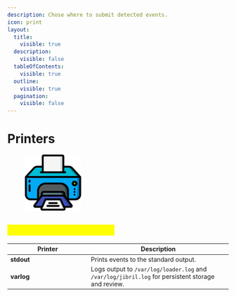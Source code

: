 ```yaml
---
description: Chose where to submit detected events.
icon: print
layout:
  title:
    visible: true
  description:
    visible: false
  tableOfContents:
    visible: true
  outline:
    visible: true
  pagination:
    visible: false
---
```


# Printers

<figure><img src="../../.gitbook/assets/image (14).png" alt="" width="128"><figcaption></figcaption></figure>

## <mark style="color:yellow;">Jibril Extension Printers</mark> <a href="#jibril_1" id="jibril_1"></a>

<table data-header-hidden><thead><tr><th width="169.37109375">Printer</th><th>Description</th></tr></thead><tbody><tr><td><strong>stdout</strong></td><td>Prints events to the standard output.</td></tr><tr><td><strong>varlog</strong></td><td>Logs output to <code>/var/log/loader.log</code> and <code>/var/log/jibril.log</code> for persistent storage and review.</td></tr></tbody></table>
